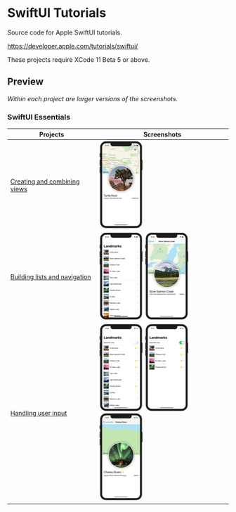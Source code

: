 # SwiftUI Tutorials

Source code for Apple SwiftUI tutorials.

https://developer.apple.com/tutorials/swiftui/

These projects require XCode 11 Beta 5 or above.

## Preview

*Within each project are larger versions of the screenshots.*

### SwiftUI Essentials

Projects | Screenshots
---      | ---
[Creating and combining views](01-SwiftUIEssentials/01-CreatingAndCombiningViews) | ![screen01](01-SwiftUIEssentials/01-CreatingAndCombiningViews/screenshots/small/screen01.png)
[Building lists and navigation](01-SwiftUIEssentials/02-BuildingListsAndNavigation) | ![screen01](01-SwiftUIEssentials/02-BuildingListsAndNavigation/screenshots/small/screen01.png) ![screen02](01-SwiftUIEssentials/02-BuildingListsAndNavigation/screenshots/small/screen02.png)
[Handling user input](01-SwiftUIEssentials/03-HandlingUserInput) | ![screen01](01-SwiftUIEssentials/03-HandlingUserInput/screenshots/small/screen01.png) ![screen02](01-SwiftUIEssentials/03-HandlingUserInput/screenshots/small/screen02.png) ![screen03](01-SwiftUIEssentials/03-HandlingUserInput/screenshots/small/screen03.png)

